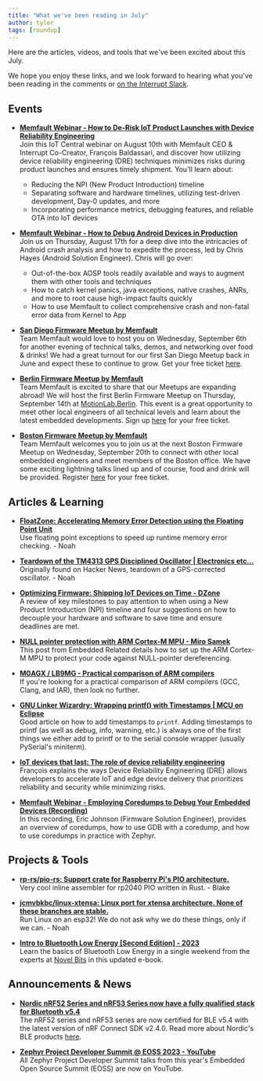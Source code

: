```yaml
---
title: "What we've been reading in July"
author: tyler
tags: [roundup]
---
```


<!-- excerpt start -->

Here are the articles, videos, and tools that we've been excited about this
July. 

<!-- excerpt end -->

We hope you enjoy these links, and we look forward to hearing what you've been
reading in the comments or [on the Interrupt Slack](https://interrupt-slack.herokuapp.com/).


## Events
- [**Memfault Webinar - How to De-Risk IoT Product Launches with Device Reliability Engineering**](https://register.gotowebinar.com/register/5913767702979690334?source=Memfault)<br>
Join this IoT Central webinar on August 10th with Memfault CEO & Interrupt Co-Creator, François Baldassari, and discover how utilizing device reliability engineering (DRE) techniques minimizes risks during product launches and ensures timely shipment. You'll learn about:
  - Reducing the NPI (New Product Introduction) timeline
  - Separating software and hardware timelines, utilizing test-driven development, Day-0 updates, and more
  - Incorporating performance metrics, debugging features, and reliable OTA into IoT devices

- [**Memfault Webinar - How to Debug Android Devices in Production**](https://go.memfault.com/how-to-debug-android-devices-production)<br>
Join us on Thursday, August 17th for a deep dive into the intricacies of Android crash analysis and how to expedite the process, led by Chris Hayes (Android Solution Engineer). Chris will go over:
  - Out-of-the-box AOSP tools readily available and ways to augment them with other tools and techniques
  - How to catch kernel panics, java exceptions, native crashes, ANRs, and more to root cause high-impact faults quickly
  - How to use Memfault to collect comprehensive crash and non-fatal error data from Kernel to App 

- [**San Diego Firmware Meetup by Memfault**](https://www.eventbrite.com/e/san-diego-firmware-meetup-tickets-679334737487)<br>
Team Memfault would love to host you on Wednesday, September 6th for another evening of technical talks, demos, and networking over food & drinks! We had a great turnout for our first San Diego Meetup back in June and expect these to continue to grow. Get your free ticket [here](https://www.eventbrite.com/e/san-diego-firmware-meetup-tickets-679334737487). 

- [**Berlin Firmware Meetup by Memfault**](https://www.eventbrite.com/e/berlin-firmware-meetup-tickets-685436237237)<br>
Team Memfault is excited to share that our Meetups are expanding abroad! We will host the first Berlin Firmware Meetup on Thursday, September 14th at [MotionLab.Berlin](https://motionlab.berlin/). This event is a great opportunity to meet other local engineers of all technical levels and learn about the latest embedded developments. Sign up [here](https://www.eventbrite.com/e/berlin-firmware-meetup-tickets-685436237237) for your free ticket.

- [**Boston Firmware Meetup by Memfault**](https://www.eventbrite.com/e/boston-firmware-meetup-tickets-678359811457)<br>
Team Memfault welcomes you to join us at the next Boston Firmware Meetup on Wednesday, September 20th to connect with other local embedded engineers and meet members of the Boston office. We have some exciting lightning talks lined up and of course, food and drink will be provided. Register [here](https://www.eventbrite.com/e/boston-firmware-meetup-tickets-678359811457) for your free ticket.



## Articles & Learning
- [**FloatZone: Accelerating Memory Error Detection using the Floating Point Unit**](https://download.vusec.net/papers/floatzone_sec23.pdf)<br>
Use floating point exceptions to speed up runtime memory error checking. - Noah

- [**Teardown of the TM4313 GPS Disciplined Oscillator | Electronics etc…**](https://tomverbeure.github.io/2023/07/09/TM4313-GPSDO-Teardown.html)<br>
Originally found on Hacker News, teardown of a GPS-corrected oscillator. - Noah

- [**Optimizing Firmware: Shipping IoT Devices on Time - DZone**](https://dzone.com/articles/optimizing-firmware-the-key-to-shipping-iot-device)<br>
A review of key milestones to pay attention to when using a New Product Introduction (NPI) timeline and four suggestions on how to decouple your hardware and software to save time and ensure deadlines are met.

- [**NULL pointer protection with ARM Cortex-M MPU - Miro Samek**](https://www.embeddedrelated.com/showarticle/1546.php)<br>
This post from Embedded Related details how to set up the ARM Cortex-M MPU to protect your code against NULL-pointer dereferencing.

- [**M0AGX / LB9MG - Practical comparison of ARM compilers**](https://m0agx.eu/practical-comparison-of-ARM-compilers.html)<br>
If you're looking for a practical comparison of ARM compilers (GCC, Clang, and IAR), then look no further.

- [**GNU Linker Wizardry: Wrapping printf() with Timestamps | MCU on Eclipse**](https://mcuoneclipse.com/2023/07/22/gnu-linker-wizardry-wrapping-printf-with-timestamps/)<br>
Good article on how to add timestamps to `printf`. Adding timestamps to printf (as well as debug, info, warning, etc.) is always one of the first things we either add to printf or to the serial console wrapper (usually PySerial's miniterm).

- [**IoT devices that last: The role of device reliability engineering**](https://www.iottechnews.com/news/2023/jul/27/iot-devices-last-role-device-reliability-engineering/)<br>
François explains the ways Device Reliability Engineering (DRE) allows developers to accelerate IoT and edge device delivery that prioritizes reliability and security while minimizing risks.

- [**Memfault Webinar - Employing Coredumps to Debug Your Embedded Devices (Recording)**](https://go.memfault.com/employing-coredumps-debug-embedded-devices)<br>
In this recording, Eric Johnson (Firmware Solution Engineer), provides an overview of coredumps, how to use GDB with a coredump, and how to use coredumps in practice with Zephyr.



## Projects & Tools
- [**rp-rs/pio-rs: Support crate for Raspberry Pi's PIO architecture.**](https://github.com/rp-rs/pio-rs)<br>
Very cool inline assembler for rp2040 PIO written in Rust. - Blake

- [**jcmvbkbc/linux-xtensa: Linux port for xtensa architecture. None of these branches are stable.**](https://github.com/jcmvbkbc/linux-xtensa)<br>
Run Linux on an esp32! We do not ask why we do these things, only if we can. - Noah

- [**Intro to Bluetooth Low Energy [Second Edition] - 2023**](https://novelbits.io/intro-bluetooth-low-energy-version-2/)<br>
Learn the basics of Bluetooth Low Energy in a single weekend from the experts at [Novel Bits](https://novelbits.io/) in this updated e-book.



## Announcements & News
- [**Nordic nRF52 Series and nRF53 Series now have a fully qualified stack for Bluetooth v5.4**](https://www.linkedin.com/posts/nordic-semiconductor_bluetoothlowenergy-activity-7081939797803433984-01-a/)<br>
The nRF52 series and nRF53 series are now certified for BLE v5.4 with the latest version of nRF Connect SDK v2.4.0. Read more about Nordic's BLE products [here](https://www.nordicsemi.com/Products/Bluetooth-Low-Energy). 

- [**Zephyr Project Developer Summit @ EOSS 2023 - YouTube**](https://www.youtube.com/playlist?list=PLbzoR-pLrL6rQLZttVSF_DwzncObtwyM3)<br>
All Zephyr Project Developer Summit talks from this year's Embedded Open Source Summit (EOSS) are now on YouTube.
